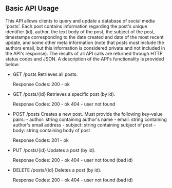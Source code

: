 Basic API Usage
---------------

This API allows clients to query and update a database of social media 'posts'.
Each post contains information regarding the post's unique identifier (id), 
author, the text body of the post, the subject of the post, timestamps 
corresponding to the date created and date of the most recent update, and some 
other meta information (note that posts must include the authors email, but 
this information is considered private and not included in the API's response). 
The results of all API calls are returned through HTTP status codes and JSON. 
A description of the API's functionality is provided below:


- GET /posts
	Retrieves all posts.

	Response Codes:
		200 - ok


- GET /posts/{id}
	Retrieves a specific post (by id).

	Response Codes:
		200 - ok
		404 - user not found

- POST /posts
	Creates a new post.
	Must provide the following key-value pairs:
		- author: string containing author's name
		- email: string containing author's email address
		- subject: string containing subject of post
		- body: string containing body of post
	
	Response Codes:
		201 - ok


- PUT /posts/{id}
	Updates a post (by id).

	Response Codes:
		200 - ok
		404 - user not found (bad id)


- DELETE /posts/{id}
	Deletes a post (by id).

	Response Codes:
		200 - ok
		404 - user not found (bad id)